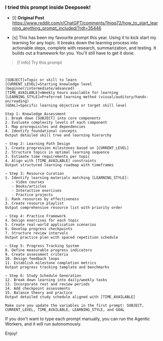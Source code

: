 ### I tried this prompt inside Deepseek!

- [l] **Original Post**
https://www.reddit.com/r/ChatGPT/comments/1hjqq72/how_to_start_learning_anything_prompt_included/?rdt=35446


- [s] This has been my favourite prompt this year. Using it to kick start my learning for any topic. It breaks down the learning process into actionable steps, complete with research, summarization, and testing. It builds out a framework for you. You'll still have to get it done.


>[! info] Try this prompt


```prompt


[SUBJECT]=Topic or skill to learn
[CURRENT_LEVEL]=Starting knowledge level (beginner/intermediate/advanced)
[TIME_AVAILABLE]=Weekly hours available for learning
[LEARNING_STYLE]=Preferred learning method (visual/auditory/hands-on/reading)
[GOAL]=Specific learning objective or target skill level

Step 1: Knowledge Assessment
1. Break down [SUBJECT] into core components
2. Evaluate complexity levels of each component
3. Map prerequisites and dependencies
4. Identify foundational concepts
Output detailed skill tree and learning hierarchy

~ Step 2: Learning Path Design
1. Create progression milestones based on [CURRENT_LEVEL]
2. Structure topics in optimal learning sequence
3. Estimate time requirements per topic
4. Align with [TIME_AVAILABLE] constraints
Output structured learning roadmap with timeframes

~ Step 3: Resource Curation
1. Identify learning materials matching [LEARNING_STYLE]:
   - Video courses
   - Books/articles
   - Interactive exercises
   - Practice projects
2. Rank resources by effectiveness
3. Create resource playlist
Output comprehensive resource list with priority order

~ Step 4: Practice Framework
4. Design exercises for each topic
5. Create real-world application scenarios
6. Develop progress checkpoints
7. Structure review intervals
Output practice plan with spaced repetition schedule

~ Step 5: Progress Tracking System
8. Define measurable progress indicators
9. Create assessment criteria
10. Design feedback loops
11. Establish milestone completion metrics
Output progress tracking template and benchmarks

~ Step 6: Study Schedule Generation
12. Break down learning into daily/weekly tasks
13. Incorporate rest and review periods
14. Add checkpoint assessments
15. Balance theory and practice
Output detailed study schedule aligned with [TIME_AVAILABLE]

Make sure you update the variables in the first prompt: SUBJECT, CURRENT_LEVEL, TIME_AVAILABLE, LEARNING_STYLE, and GOAL
```

If you don't want to type each prompt manually, you can run the Agentic Workers, and it will run autonomously.

Enjoy!